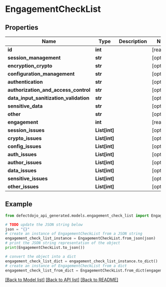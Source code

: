 # EngagementCheckList


## Properties

Name | Type | Description | Notes
------------ | ------------- | ------------- | -------------
**id** | **int** |  | [readonly] 
**session_management** | **str** |  | [optional] 
**encryption_crypto** | **str** |  | [optional] 
**configuration_management** | **str** |  | [optional] 
**authentication** | **str** |  | [optional] 
**authorization_and_access_control** | **str** |  | [optional] 
**data_input_sanitization_validation** | **str** |  | [optional] 
**sensitive_data** | **str** |  | [optional] 
**other** | **str** |  | [optional] 
**engagement** | **int** |  | [readonly] 
**session_issues** | **List[int]** |  | [optional] 
**crypto_issues** | **List[int]** |  | [optional] 
**config_issues** | **List[int]** |  | [optional] 
**auth_issues** | **List[int]** |  | [optional] 
**author_issues** | **List[int]** |  | [optional] 
**data_issues** | **List[int]** |  | [optional] 
**sensitive_issues** | **List[int]** |  | [optional] 
**other_issues** | **List[int]** |  | [optional] 

## Example

```python
from defectdojo_api_generated.models.engagement_check_list import EngagementCheckList

# TODO update the JSON string below
json = "{}"
# create an instance of EngagementCheckList from a JSON string
engagement_check_list_instance = EngagementCheckList.from_json(json)
# print the JSON string representation of the object
print(EngagementCheckList.to_json())

# convert the object into a dict
engagement_check_list_dict = engagement_check_list_instance.to_dict()
# create an instance of EngagementCheckList from a dict
engagement_check_list_from_dict = EngagementCheckList.from_dict(engagement_check_list_dict)
```
[[Back to Model list]](../README.md#documentation-for-models) [[Back to API list]](../README.md#documentation-for-api-endpoints) [[Back to README]](../README.md)


